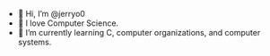 - 👋 Hi, I’m @jerryo0
- 👀 I love Computer Science. 
- 🌱 I’m currently learning C, computer organizations, and computer systems. 


<!---
jerryo0/jerryo0 is a ✨ special ✨ repository because its `README.md` (this file) appears on your GitHub profile.
You can click the Preview link to take a look at your changes.
--->
